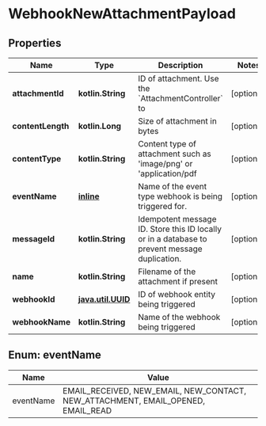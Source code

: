 
# WebhookNewAttachmentPayload

## Properties
Name | Type | Description | Notes
------------ | ------------- | ------------- | -------------
**attachmentId** | **kotlin.String** | ID of attachment. Use the &#x60;AttachmentController&#x60; to |  [optional]
**contentLength** | **kotlin.Long** | Size of attachment in bytes |  [optional]
**contentType** | **kotlin.String** | Content type of attachment such as &#39;image/png&#39; or &#39;application/pdf |  [optional]
**eventName** | [**inline**](#EventNameEnum) | Name of the event type webhook is being triggered for. |  [optional]
**messageId** | **kotlin.String** | Idempotent message ID. Store this ID locally or in a database to prevent message duplication. |  [optional]
**name** | **kotlin.String** | Filename of the attachment if present |  [optional]
**webhookId** | [**java.util.UUID**](java.util.UUID) | ID of webhook entity being triggered |  [optional]
**webhookName** | **kotlin.String** | Name of the webhook being triggered |  [optional]


<a name="EventNameEnum"></a>
## Enum: eventName
Name | Value
---- | -----
eventName | EMAIL_RECEIVED, NEW_EMAIL, NEW_CONTACT, NEW_ATTACHMENT, EMAIL_OPENED, EMAIL_READ



